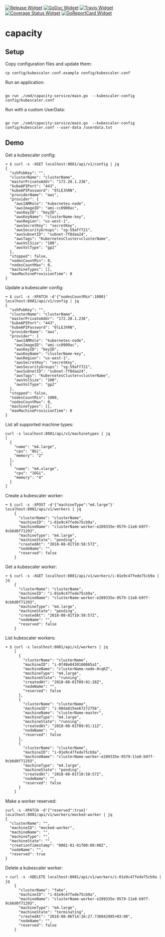 <!-- Badge Links -->
[Release Widget]: https://img.shields.io/github/release/supergiant/capacity.svg
[Release URL]: https://github.com/supergiant/capacity/releases/latest

[GoDoc Widget]: https://godoc.org/github.com/supergiant/capacity?status.svg
[GoDoc URL]: https://godoc.org/github.com/supergiant/capacity

[Travis Widget]: https://travis-ci.org/supergiant/capacity.svg?branch=master
[Travis URL]: https://travis-ci.org/supergiant/capacity

[Coverage Status]: https://coveralls.io/github/supergiant/capacity?branch=master
[Coverage Status Widget]: https://coveralls.io/repos/github/supergiant/capacity/badge.svg?branch=master

[GoReportCard Widget]: https://goreportcard.com/badge/github.com/supergiant/capacity
[GoReportCard URL]: https://goreportcard.com/report/github.com/supergiant/capacity

<!-- Badges -->
[![Release Widget]][Release URL] [![GoDoc Widget]][GoDoc URL] [![Travis Widget]][Travis URL] [![Coverage Status Widget]][Coverage Status] [![GoReportCard Widget]][GoReportCard URL]

# capacity

## Setup

Copy configuration files and update them:
```
cp config/kubescaler.conf.example config/kubescaler.conf
```

Run an application:
```

go run ./cmd/capacity-service/main.go  --kubescaler-config config/kubescaler.conf
```

Run with a custom UserData:
```

go run ./cmd/capacity-service/main.go  --kubescaler-config config/kubescaler.conf --user-data /userdata.txt
```

## Demo

Get a kubescaler config:
```
➜ $ curl -s -XGET localhost:8081/api/v1/config | jq
{
  "sshPubKey": "",
  "clusterName": "clusterName",
  "masterPrivateAddr": "172.20.1.236",
  "kubeAPIPort": "443",
  "kubeAPIPassword": "0lLEJhRN",
  "providerName": "aws",
  "provider": {
    "awsIAMRole": "kubernetes-node",
    "awsImageID": "ami-cc0900ac",
    "awsKeyID": "keyID",
    "awsKeyName": "clusterName-key",
    "awsRegion": "us-west-1",
    "awsSecretKey": "secretKey",
    "awsSecurityGroups": "sg-59aff721",
    "awsSubnetID": "subnet-7f8daa24",
    "awsTags": "KubernetesCluster=clusterName",
    "awsVolSize": "100",
    "awsVolType": "gp2"
  },
  "stopped": false,
  "nodesCountMin": 0,
  "nodesCountMax": 0,
  "machineTypes": [],
  "maxMachineProvisionTime": 0
}
```

Update a kubescaler config:
```
➜ $ curl -s -XPATCH -d'{"nodesCountMin":1000}' localhost:8081/api/v1/config | jq
{
  "sshPubKey": "",
  "clusterName": "clusterName",
  "masterPrivateAddr": "172.20.1.236",
  "kubeAPIPort": "443",
  "kubeAPIPassword": "0lLEJhRN",
  "providerName": "aws",
  "provider": {
    "awsIAMRole": "kubernetes-node",
    "awsImageID": "ami-cc0900ac",
    "awsKeyID": "keyID",
    "awsKeyName": "clusterName-key",
    "awsRegion": "us-west-1",
    "awsSecretKey": "secretKey",
    "awsSecurityGroups": "sg-59aff721",
    "awsSubnetID": "subnet-7f8daa24",
    "awsTags": "KubernetesCluster=clusterName",
    "awsVolSize": "100",
    "awsVolType": "gp2"
  },
  "stopped": false,
  "nodesCountMin": 1000,
  "nodesCountMax": 0,
  "machineTypes": [],
  "maxMachineProvisionTime": 0
}
```

List all supported machine types:
```
curl -s localhost:8081/api/v1/machinetypes | jq
[
  {
    "name": "m4.large",
    "cpu": "8Gi",
    "memory": "2"
  },
  {
    "name": "m4.xlarge",
    "cpu": "16Gi",
    "memory": "4"
  }
]
```

Create a kubescaler worker:
```
➜ $ curl -s -XPOST -d'{"machineType":"m4.large"}' localhost:8081/api/v1/workers | jq
    {
      "clusterName": "clusterName",
      "machineID": "i-01e9c47fede75cb9a",
      "machineName": "clusterName-worker-e289335e-9579-11e8-b97f-9cb6d0f71293",
      "machineType": "m4.large",
      "machineState": "pending",
      "createdAt": "2018-08-01T10:58:57Z",
      "nodeName": "",
      "reserved": false
    }
```

Get a kubescaler worker:
```
➜ $ curl -s -XGET localhost:8081/api/v1/workers/i-01e9c47fede75cb9a | jq
    {
      "clusterName": "clusterName",
      "machineID": "i-01e9c47fede75cb9a",
      "machineName": "clusterName-worker-e289335e-9579-11e8-b97f-9cb6d0f71293",
      "machineType": "m4.large",
      "machineState": "pending",
      "createdAt": "2018-08-01T10:58:57Z",
      "nodeName": "",
      "reserved": false
    }
```

List kubescaler workers:
```
➜ $ curl -s localhost:8081/api/v1/workers | jq
    [
      {
        "clusterName": "clusterName",
        "machineID": "i-0f48e8430160865a1",
        "machineName": "clusterName-node-0cqKZ",
        "machineType": "m4.large",
        "machineState": "running",
        "createdAt": "2018-08-01T09:01:28Z",
        "nodeName": "",
        "reserved": false
      },
      {
        "clusterName": "clusterName",
        "machineID": "i-08da815ee67272756",
        "machineName": "clusterName-master",
        "machineType": "m4.large",
        "machineState": "running",
        "createdAt": "2018-08-01T09:01:11Z",
        "nodeName": "",
        "reserved": false
      },
      {
        "clusterName": "clusterName",
        "machineID": "i-01e9c47fede75cb9a",
        "machineName": "clusterName-worker-e289335e-9579-11e8-b97f-9cb6d0f71293",
        "machineType": "m4.large",
        "machineState": "pending",
        "createdAt": "2018-08-01T10:58:57Z",
        "nodeName": "",
        "reserved": false
      }
    ]
```

Make a worker reserved:
```
curl -s -XPATCH -d'{"reserved":true}' localhost:8081/api/v1/workers/mocked-worker | jq
{
  "clusterName": "",
  "machineID": "mocked-worker",
  "machineName": "",
  "machineType": "",
  "machineState": "",
  "creationTimestamp": "0001-01-01T00:00:00Z",
  "nodeName": "",
  "reserved": true
}
```

Delete a kubescaler worker:
```
➜ curl -s -XDELETE localhost:8081/api/v1/workers/i-01e9c47fede75cb9a | jq
    {
      "clusterName": "fake",
      "machineID": "i-01e9c47fede75cb9a",
      "machineName": "clusterName-worker-e289335e-9579-11e8-b97f-9cb6d0f71293",
      "machineType": "m4.large",
      "machineState": "terminating",
      "createdAt": "2018-08-06T14:26:27.736042905+03:00",
      "nodeName": "",
      "reserved": false
    }

```
